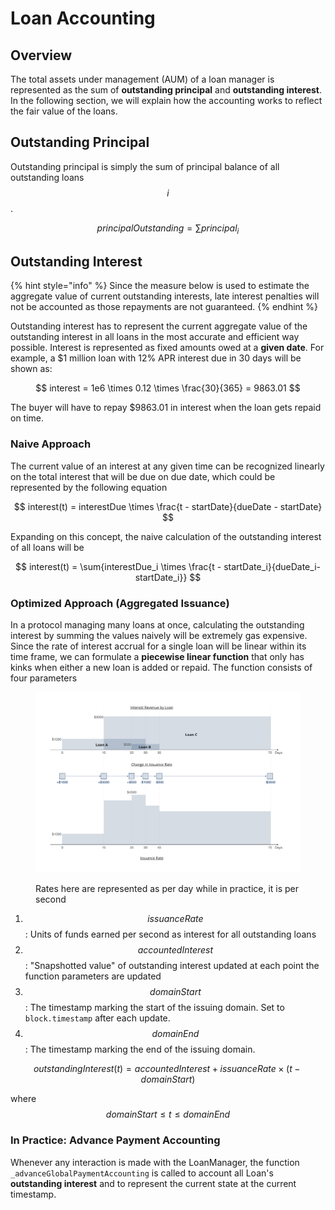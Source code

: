 # Loan Accounting

## Overview

The total assets under management (AUM) of a loan manager is represented as the sum of **outstanding principal** and **outstanding interest**. In the following section, we will explain how the accounting works to reflect the fair value of the loans.

## Outstanding Principal

Outstanding principal is simply the sum of principal balance of all outstanding loans $$i$$.

$$
principalOutstanding = \sum{principal_i}
$$

## Outstanding Interest

{% hint style="info" %}
Since the measure below is used to estimate the aggregate value of current outstanding interests, late interest penalties will not be accounted as those repayments are not guaranteed.
{% endhint %}

Outstanding interest has to represent the current aggregate value of the outstanding interest in all loans in the most accurate and efficient way possible. Interest is represented as fixed amounts owed at a **given date**. For example, a $1 million loan with 12% APR interest due in 30 days will be shown as:

$$
interest = 1e6 \times 0.12 \times \frac{30}{365} = 9863.01
$$

The buyer will have to repay $9863.01 in interest when the loan gets repaid on time.

### Naive Approach

The current value of an interest at any given time can be recognized linearly on the total interest that will be due on due date, which could be represented by the following equation

$$
interest(t) = interestDue \times \frac{t - startDate}{dueDate - startDate}
$$

Expanding on this concept, the naive calculation of the outstanding interest of all loans will be

$$
interest(t) = \sum{interestDue_i \times \frac{t - startDate_i}{dueDate_i-startDate_i}}
$$

### Optimized Approach (Aggregated Issuance)

In a protocol managing many loans at once, calculating the outstanding interest by summing the values naively will be extremely gas expensive. Since the rate of interest accrual for a single loan will be linear within its time frame, we can formulate a **piecewise linear function** that only has kinks when either a new loan is added or repaid. The function consists of four parameters

<figure><img src="../.gitbook/assets/image (15).png" alt=""><figcaption><p>Rates here are represented as per day while in practice, it is per second</p></figcaption></figure>

1. $$issuanceRate$$: Units of funds earned per second as interest for all outstanding loans
2. $$accountedInterest$$: "Snapshotted value" of outstanding interest updated at each point the function parameters are updated&#x20;
3. $$domainStart$$: The timestamp marking the start of the issuing domain. Set to `block.timestamp` after each update.
4. $$domainEnd$$: The timestamp marking the end of the issuing domain.

$$
outstandingInterest(t) = accountedInterest + issuanceRate \times (t - domainStart)
$$

where $$domainStart \leq t \leq domainEnd$$&#x20;

### In Practice: Advance Payment Accounting

Whenever any interaction is made with the LoanManager, the function `_advanceGlobalPaymentAccounting` is called to account all Loan's **outstanding interest** and to represent the current state at the current timestamp. &#x20;
